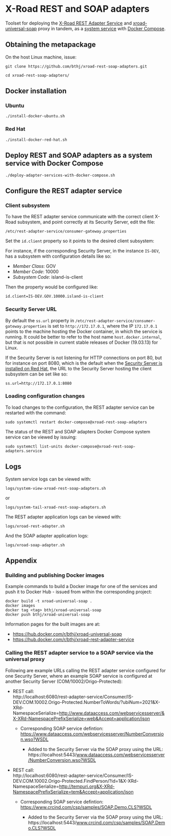 # X-Road REST and SOAP adapters

Toolset for deploying the [X-Road REST Adapter Service](https://github.com/nordic-institute/REST-adapter-service) and [xroad-universal-soap](https://github.com/nanndoj/xroad-universal-soap) proxy in tandem, as a [system service](https://en.wikipedia.org/wiki/Systemd) with [Docker Compose](https://docs.docker.com/compose/).

## Obtaining the metapackage

On the host Linux machine, issue:
```
git clone https://github.com/bthj/xroad-rest-soap-adapters.git

cd xroad-rest-soap-adapters/
```


## Docker installation

### Ubuntu

```
./install-docker-ubuntu.sh
```

### Red Hat

```
./install-docker-red-hat.sh
```

## Deploy REST and SOAP adapters as a system service with Docker Compose

```
./deploy-adapter-services-with-docker-compose.sh
```

## Configure the REST adapter service

### Client subsystem

To have the REST adapter service communicate with the correct client X-Road subsystem, and point correctly at its Security Server, edit the file:

```
/etc/rest-adapter-service/consumer-gateway.properties
```

Set the `id.client` property so it points to the desired client subsystem:

For instance, if the corresponding Security Server, in the instance `IS-DEV`, has a subsystem with configuration details like so:
- *Member Class*:  GOV
- *Member Code*:  10000
- *Subsystem Code*:  island-is-client

Then the property would be configured like:
```
id.client=IS-DEV.GOV.10000.island-is-client
```

### Security Server URL

By default the `ss.url` property in `/etc/rest-adapter-service/consumer-gateway.properties` is set to `http://172.17.0.1`, where the IP `172.17.0.1` points to the machine hosting the Docker container, in which the service is running.  It could be better to refer to the host name `host.docker.internal`, but that is not possible in current stable releases of Docker (19.03.13) for Linux.

If the Security Server is not listening for HTTP connections on port 80, but for instance on port 8080, which is the default when the [Security Server is installed on Red Hat](https://github.com/nordic-institute/X-Road/blob/master/doc/Manuals/ig-ss_x-road_v6_security_server_installation_guide_for_rhel.md), the URL to the Security Server hosting the client subsystem can be set like so:
```
ss.url=http://172.17.0.1:8080
```

### Loading configuration changes

To load changes to the configuration, the REST adapter service can be restarted with the command:
```
sudo systemctl restart docker-compose@xroad-rest-soap-adapters
```

The status of the REST and SOAP adapters Docker Compose system service can be viewed by issuing:
```
sudo systemctl list-units docker-compose@xroad-rest-soap-adapters.service
```

## Logs

System service logs can be viewed with:
```
logs/system-view-xroad-rest-soap-adapters.sh
```
or
```
logs/system-tail-xroad-rest-soap-adapters.sh
```

The REST adapter application logs can be viewed with:
```
logs/xroad-rest-adapter.sh
```

And the SOAP adapter application logs:
```
logs/xroad-soap-adapter.sh
```

## Appendix

### Building and publishing Docker images

Example commands to build a Docker image for one of the services and push it to Docker Hub - issued from within the corresponding project:
```
docker build -t xroad-universal-soap .   
docker images
docker tag <tag> bthj/xroad-universal-soap
docker push bthj/xroad-universal-soap
```
Information pages for the built images are at:
- https://hub.docker.com/r/bthj/xroad-universal-soap
- https://hub.docker.com/r/bthj/xroad-rest-adapter-service

### Calling the REST adapter service to a SOAP service via the universal proxy

Following are example URLs calling the REST adapter service configured for one Security Server, where an example SOAP service is configured at another Security Server (COM/10002/Origo-Protected):


- REST call:  
http://localhost:6080/rest-adapter-service/Consumer/IS-DEV.COM.10002.Origo-Protected.NumberToWords/?ubiNum=2021&X-XRd-NamespaceSerialize=http://www.dataaccess.com/webservicesserver/&X-XRd-NamespacePrefixSerialize=web&Accept=application/json

  - Corresponding SOAP service defintion:  
  https://www.dataaccess.com/webservicesserver/NumberConversion.wso?WSDL  

    - Added to the Security Server via the SOAP proxy using the URL:
  https://localhost:5443/www.dataaccess.com/webservicesserver/NumberConversion.wso?WSDL


- REST call:  
http://localhost:6080/rest-adapter-service/Consumer/IS-DEV.COM.10002.Origo-Protected.FindPerson/?id=1&X-XRd-NamespaceSerialize=http://tempuri.org&X-XRd-NamespacePrefixSerialize=tem&Accept=application/json

  - Corresponding SOAP service defintion:
  https://www.crcind.com/csp/samples/SOAP.Demo.CLS?WSDL

    - Added to the Security Server via the SOAP proxy using the URL:
  https://localhost:5443/www.crcind.com/csp/samples/SOAP.Demo.CLS?WSDL
